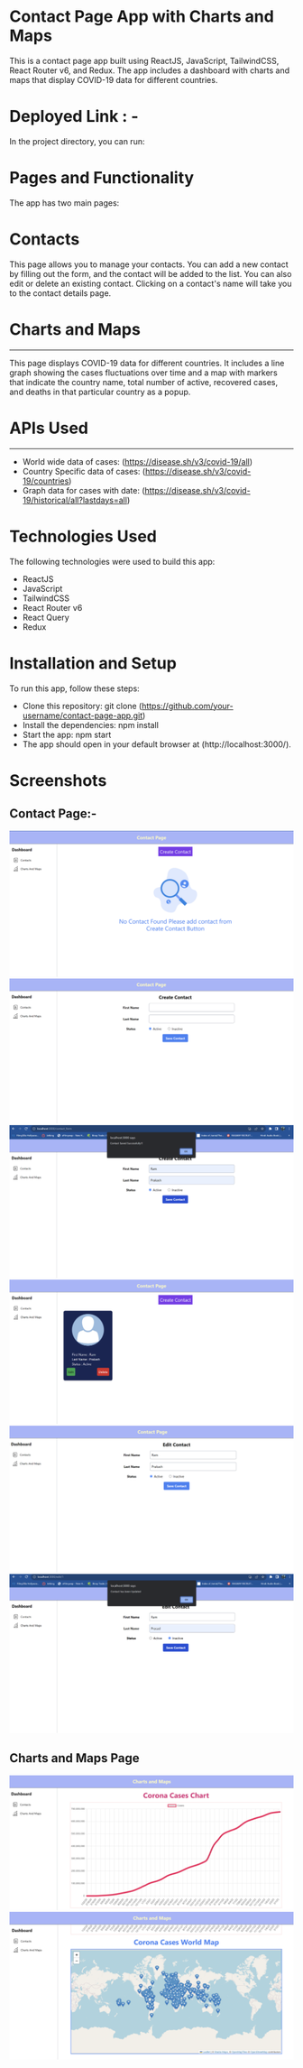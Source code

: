 # Contact Page App with Charts and Maps
This is a contact page app built using ReactJS, JavaScript, TailwindCSS, React Router v6, and Redux. The app includes a dashboard with charts and maps that display COVID-19 data for different countries.

# Deployed Link : -

In the project directory, you can run:

# Pages and Functionality

The app has two main pages:

# Contacts

This page allows you to manage your contacts. You can add a new contact by filling out the form, and the contact will be added to the list. You can also edit or delete an existing contact. Clicking on a contact's name will take you to the contact details page.

# Charts and Maps
---
This page displays COVID-19 data for different countries. It includes a line graph showing the cases fluctuations over time and a map with markers that indicate the country name, total number of active, recovered cases, and deaths in that particular country as a popup.

# APIs Used
---
* World wide data of cases: (https://disease.sh/v3/covid-19/all)
* Country Specific data of cases: (https://disease.sh/v3/covid-19/countries)
* Graph data for cases with date: (https://disease.sh/v3/covid-19/historical/all?lastdays=all)

# Technologies Used

The following technologies were used to build this app:
* ReactJS
* JavaScript
* TailwindCSS
* React Router v6
* React Query
* Redux

# Installation and Setup

To run this app, follow these steps:

* Clone this repository: git clone (https://github.com/your-username/contact-page-app.git)
* Install the dependencies: npm install
* Start the app: npm start
* The app should open in your default browser at (http://localhost:3000/).

# Screenshots

## Contact Page:-

![Start_Page](./Screenshots/startPage.png)
![Create_Contact_Page](./Screenshots/createContact.png)
![Screen_After_Adding_Details](./Screenshots/addContact.png)
![contact_Page_After_Adding_Contact](./Screenshots/contactPageAfterAddingContact.png)
![Edit_Contact](./Screenshots/editContent.png)
![After_Editing](./Screenshots/afterEditing.png)

## Charts and Maps Page 
![Graph](./Screenshots/chartsAndGraph_1.png)
![Map](./Screenshots/chartsAndGraph_2.png)